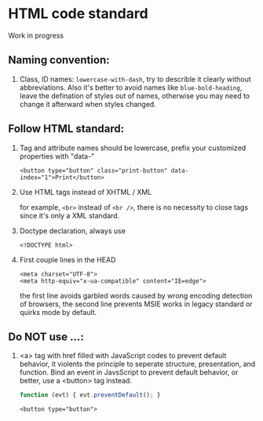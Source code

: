 # HTML code standard
Work in progress

## Naming convention:
1. Class, ID names: `lowercase-with-dash`, try to describle it clearly without abbreviations. Also it's better to avoid names like `blue-bold-heading`, leave the defination of styles out of names, otherwise you may need to change it afterward when styles changed.

## Follow HTML standard:
1. Tag and attribute names should be lowercase, prefix your customized properties with "data-"
    
    ```
    <button type="button" class="print-button" data-index="1">Print</button>
    ```
1. Use HTML tags instead of XHTML / XML

    for example, `<br>` instead of `<br />`, there is no necessity to close tags since it's only a XML standard.

1. Doctype declaration, always use
    
    ```
    <!DOCTYPE html>
    ```
1. First couple lines in the HEAD
    
    ```
    <meta charset="UTF-8">
    <meta http-equiv="x-ua-compatible" content="IE=edge">
    ```

    the first line avoids garbled words caused by wrong encoding detection of browsers,
    the second line prevents MSIE works in legacy standard or quirks mode by default.

## Do NOT use ...:
1. \<a\> tag with href filled with JavaScript codes to prevent default behavior, it violents the principle to seperate structure, presentation, and function. Bind an event in JavsScript to prevent default behavior, or better, use a \<button\> tag instead.

    ```javascript
    function (evt) { evt.preventDefault(); }
    ```

    ```
    <button type="button">
    ```
